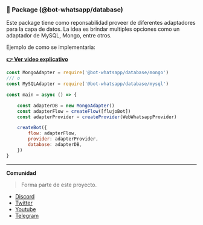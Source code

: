 ### 🚀 Package (@bot-whatsapp/database)

Este package tiene como reponsabilidad proveer de diferentes adaptadores para la capa de datos. 
La idea es brindar multiples opciones como un adaptador de MySQL, Mongo, entre otros.

Ejemplo de como se implementaria:

__[👉 Ver video explicativo](https://youtu.be/Sjzkpg1OJuY)__

```js
const MongoAdapter = require('@bot-whatsapp/database/mongo')
/// o
const MySQLAdapter = require('@bot-whatsapp/database/mysql')

const main = async () => {

    const adapterDB = new MongoAdapter()
    const adapterFlow = createFlow([flujoBot])
    const adapterProvider = createProvider(WebWhatsappProvider)

    createBot({
        flow: adapterFlow,
        provider: adapterProvider,
        database: adapterDB,
    })
}
```

---

**Comunidad**

> Forma parte de este proyecto.

-   [Discord](https://link.codigoencasa.com/DISCORD)
-   [Twitter](https://twitter.com/leifermendez)
-   [Youtube](https://www.youtube.com/watch?v=5lEMCeWEJ8o&list=PL_WGMLcL4jzWPhdhcUyhbFU6bC0oJd2BR)
-   [Telegram](https://t.me/leifermendez)
